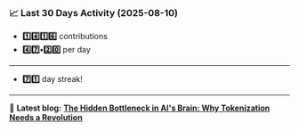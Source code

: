 <!--START_STATS-->
### 📈 Last 30 Days Activity (2025-08-10)  
- **1️⃣4️⃣1️⃣6️⃣** contributions  
- **4️⃣7️⃣•2️⃣0️⃣** per day
---
- **7️⃣1️⃣** day streak!
---
📝 **Latest blog:** [**The Hidden Bottleneck in AI's Brain: Why Tokenization Needs a Revolution**](https://andriak.com/blog/tokenization-revolution)
<!--END_STATS-->
